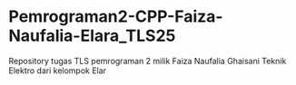 # Pemrograman2-CPP-Faiza-Naufalia-Elara_TLS25
Repository tugas TLS pemrograman 2 milik Faiza Naufalia Ghaisani Teknik Elektro dari kelompok Elar

